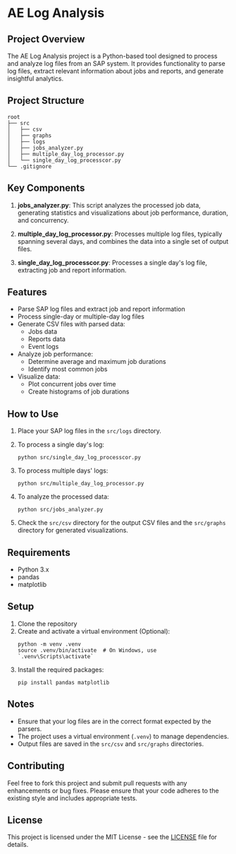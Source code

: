 # AE Log Analysis

## Project Overview

The AE Log Analysis project is a Python-based tool designed to process and analyze log files from an SAP system. It provides functionality to parse log files, extract relevant information about jobs and reports, and generate insightful analytics.

## Project Structure

```
root
├── src
│   ├── csv
│   ├── graphs
│   ├── logs
│   ├── jobs_analyzer.py
│   ├── multiple_day_log_processor.py
│   └── single_day_log_processcor.py
└── .gitignore
```

## Key Components

1. **jobs_analyzer.py**: This script analyzes the processed job data, generating statistics and visualizations about job performance, duration, and concurrency.

2. **multiple_day_log_processor.py**: Processes multiple log files, typically spanning several days, and combines the data into a single set of output files.

3. **single_day_log_processcor.py**: Processes a single day's log file, extracting job and report information.

## Features

- Parse SAP log files and extract job and report information
- Process single-day or multiple-day log files
- Generate CSV files with parsed data:
  - Jobs data
  - Reports data
  - Event logs
- Analyze job performance:
  - Determine average and maximum job durations
  - Identify most common jobs
- Visualize data:
  - Plot concurrent jobs over time
  - Create histograms of job durations

## How to Use

1. Place your SAP log files in the `src/logs` directory.

2. To process a single day's log:
   ```
   python src/single_day_log_processcor.py
   ```

3. To process multiple days' logs:
   ```
   python src/multiple_day_log_processor.py
   ```

4. To analyze the processed data:
   ```
   python src/jobs_analyzer.py
   ```

5. Check the `src/csv` directory for the output CSV files and the `src/graphs` directory for generated visualizations.

## Requirements

- Python 3.x
- pandas
- matplotlib

## Setup

1. Clone the repository
2. Create and activate a virtual environment (Optional):
   ```
   python -m venv .venv
   source .venv/bin/activate  # On Windows, use `.venv\Scripts\activate`
   ```
3. Install the required packages:
   ```
   pip install pandas matplotlib
   ```

## Notes

- Ensure that your log files are in the correct format expected by the parsers.
- The project uses a virtual environment (`.venv`) to manage dependencies.
- Output files are saved in the `src/csv` and `src/graphs` directories.

## Contributing

Feel free to fork this project and submit pull requests with any enhancements or bug fixes. Please ensure that your code adheres to the existing style and includes appropriate tests.

## License

This project is licensed under the MIT License - see the [LICENSE](LICENSE) file for details.